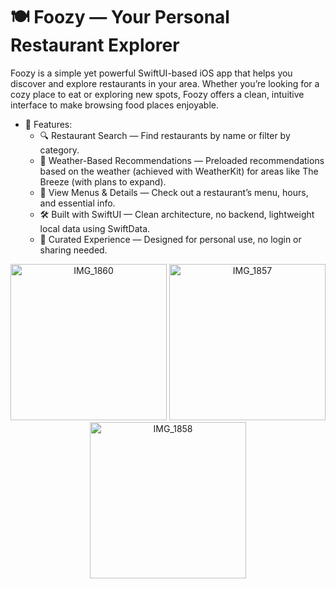 
# 🍽️ Foozy — Your Personal Restaurant Explorer

Foozy is a simple yet powerful SwiftUI-based iOS app that helps you discover and explore restaurants in your area. Whether you’re looking for a cozy place to eat or exploring new spots, Foozy offers a clean, intuitive interface to make browsing food places enjoyable.

- 🌟 Features:
	- 🔍 Restaurant Search — Find restaurants by name or filter by category.
	-	📍 Weather-Based Recommendations — Preloaded recommendations based on the weather (achieved with WeatherKit) for areas like The Breeze (with plans to expand).
	-	🧾 View Menus & Details — Check out a restaurant’s menu, hours, and essential info.
	-	🛠️ Built with SwiftUI — Clean architecture, no backend, lightweight local data using SwiftData.
	-	🍜 Curated Experience — Designed for personal use, no login or sharing needed.

<p align="center">
  <img width="250" alt="IMG_1860" src="https://github.com/user-attachments/assets/5ed29fa4-981a-4dcb-bcb1-b205cd56ca52" />
  <img width="250" alt="IMG_1857" src="https://github.com/user-attachments/assets/10024817-d7ac-4c9a-9678-32cfad7e59af" />
  <img width="250" alt="IMG_1858" src="https://github.com/user-attachments/assets/11e5b408-0013-45d2-b171-2f334a6bf227" />
</p>
